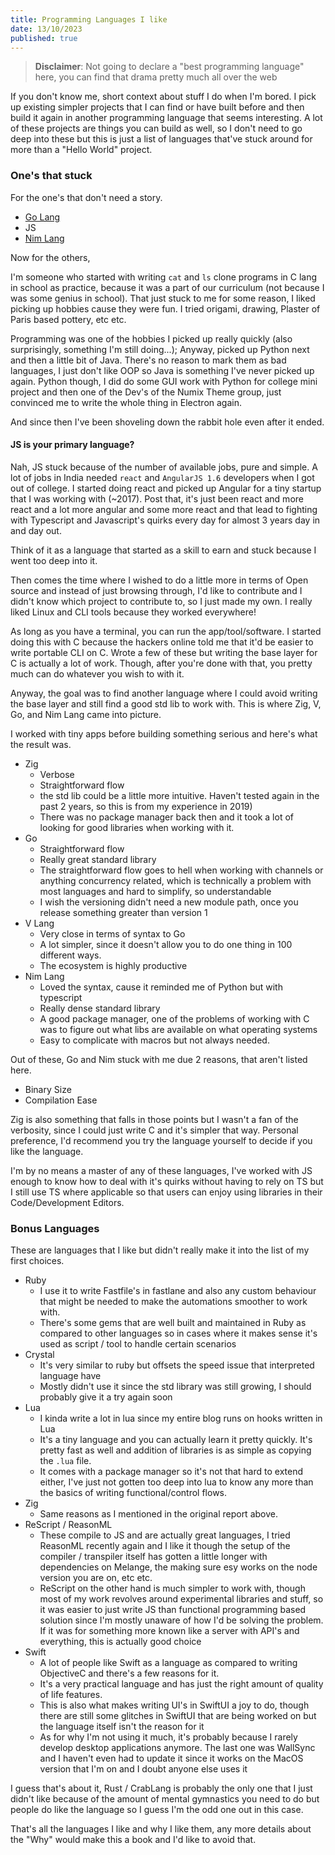 ```yaml
---
title: Programming Languages I like
date: 13/10/2023
published: true
---
```


> **Disclaimer**: Not going to declare a "best programming language" here, you
> can find that drama pretty much all over the web

If you don't know me, short context about stuff I do when I'm bored. I pick up
existing simpler projects that I can find or have built before and then build it
again in another programming language that seems interesting. A lot of these
projects are things you can build as well, so I don't need to go deep into these
but this is just a list of languages that've stuck around for more than a "Hello
World" project.

### One's that stuck

For the one's that don't need a story.

- [Go Lang](https://go.dev/)
- JS
- [Nim Lang](https://nim-lang.org/)

Now for the others,

I'm someone who started with writing `cat` and `ls` clone programs in C lang in
school as practice, because it was a part of our curriculum (not because I was
some genius in school). That just stuck to me for some reason, I liked picking
up hobbies cause they were fun. I tried origami, drawing, Plaster of Paris based
pottery, etc etc.

Programming was one of the hobbies I picked up really quickly (also
surprisingly, something I'm still doing...); Anyway, picked up Python next and
then a little bit of Java. There's no reason to mark them as bad languages, I
just don't like OOP so Java is something I've never picked up again. Python
though, I did do some GUI work with Python for college mini project and then one
of the Dev's of the Numix Theme group, just convinced me to write the whole
thing in Electron again.

And since then I've been shoveling down the rabbit hole even after it ended.

#### JS is your primary language?

Nah, JS stuck because of the number of available jobs, pure and simple. A lot of
jobs in India needed `react` and `AngularJS 1.6` developers when I got out of
college. I started doing react and picked up Angular for a tiny startup that I
was working with (~2017). Post that, it's just been react and more react and a
lot more angular and some more react and that lead to fighting with Typescript
and Javascript's quirks every day for almost 3 years day in and day out.

Think of it as a language that started as a skill to earn and stuck because I
went too deep into it.

Then comes the time where I wished to do a little more in terms of Open source
and instead of just browsing through, I'd like to contribute and I didn't know
which project to contribute to, so I just made my own. I really liked Linux and
CLI tools because they worked everywhere!

As long as you have a terminal, you can run the app/tool/software. I started
doing this with C because the hackers online told me that it'd be easier to
write portable CLI on C. Wrote a few of these but writing the base layer for C
is actually a lot of work. Though, after you're done with that, you pretty much
can do whatever you wish to with it.

Anyway, the goal was to find another language where I could avoid writing the
base layer and still find a good std lib to work with. This is where Zig, V, Go,
and Nim Lang came into picture.

I worked with tiny apps before building something serious and here's what the
result was.

- Zig
  - Verbose
  - Straightforward flow
  - the std lib could be a little more intuitive. Haven't tested again in the
    past 2 years, so this is from my experience in 2019)
  - There was no package manager back then and it took a lot of looking for good
    libraries when working with it.
- Go
  - Straightforward flow
  - Really great standard library
  - The straightforward flow goes to hell when working with channels or anything
    concurrency related, which is technically a problem with most languages and
    hard to simplify, so understandable
  - I wish the versioning didn't need a new module path, once you release
    something greater than version 1
- V Lang
  - Very close in terms of syntax to Go
  - A lot simpler, since it doesn't allow you to do one thing in 100 different
    ways.
  - The ecosystem is highly productive
- Nim Lang
  - Loved the syntax, cause it reminded me of Python but with typescript
  - Really dense standard library
  - A good package manager, one of the problems of working with C was to figure
    out what libs are available on what operating systems
  - Easy to complicate with macros but not always needed.

Out of these, Go and Nim stuck with me due 2 reasons, that aren't listed here.

- Binary Size
- Compilation Ease

Zig is also something that falls in those points but I wasn't a fan of the
verbosity, since I could just write C and it's simpler that way. Personal
preference, I'd recommend you try the language yourself to decide if you like
the language.

I'm by no means a master of any of these languages, I've worked with JS enough
to know how to deal with it's quirks without having to rely on TS but I still
use TS where applicable so that users can enjoy using libraries in their
Code/Development Editors.

### Bonus Languages

These are languages that I like but didn't really make it into the list of my
first choices.

- Ruby
  - I use it to write Fastfile's in fastlane and also any custom behaviour that
    might be needed to make the automations smoother to work with.
  - There's some gems that are well built and maintained in Ruby as compared to
    other languages so in cases where it makes sense it's used as script / tool
    to handle certain scenarios
- Crystal
  - It's very similar to ruby but offsets the speed issue that interpreted
    language have
  - Mostly didn't use it since the std library was still growing, I should
    probably give it a try again soon
- Lua
  - I kinda write a lot in lua since my entire blog runs on hooks written in Lua
  - It's a tiny language and you can actually learn it pretty quickly. It's
    pretty fast as well and addition of libraries is as simple as copying the
    `.lua` file.
  - It comes with a package manager so it's not that hard to extend either, I've
    just not gotten too deep into lua to know any more than the basics of
    writing functional/control flows.
- Zig
  - Same reasons as I mentioned in the original report above.
- ReScript / ReasonML
  - These compile to JS and are actually great languages, I tried ReasonML
    recently again and I like it though the setup of the compiler / transpiler
    itself has gotten a little longer with dependencies on Melange, the making
    sure esy works on the node version you are on, etc etc.
  - ReScript on the other hand is much simpler to work with, though most of my
    work revolves around experimental libraries and stuff, so it was easier to
    just write JS than functional programming based solution since I'm mostly
    unaware of how I'd be solving the problem. If it was for something more
    known like a server with API's and everything, this is actually good choice
- Swift
  - A lot of people like Swift as a language as compared to writing ObjectiveC
    and there's a few reasons for it.
  - It's a very practical language and has just the right amount of quality of
    life features.
  - This is also what makes writing UI's in SwiftUI a joy to do, though there
    are still some glitches in SwiftUI that are being worked on but the language
    itself isn't the reason for it
  - As for why I'm not using it much, it's probably because I rarely develop
    desktop applications anymore. The last one was WallSync and I haven't even
    had to update it since it works on the MacOS version that I'm on and I doubt
    anyone else uses it

I guess that's about it, Rust / CrabLang is probably the only one that I just
didn't like because of the amount of mental gymnastics you need to do but people
do like the language so I guess I'm the odd one out in this case.

That's all the languages I like and why I like them, any more details about the
"Why" would make this a book and I'd like to avoid that.
